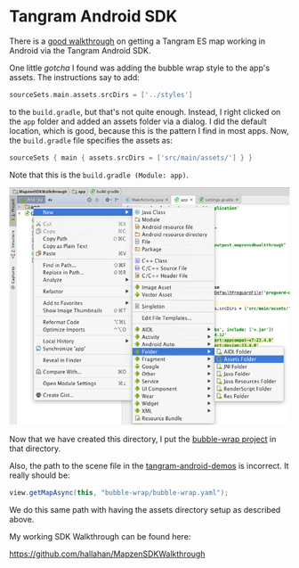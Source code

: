 # Tangram Android SDK

There is a [good walkthrough](https://mapzen.com/documentation/tangram/android-walkthrough/) on getting a Tangram ES map working in Android via the Tangram Android SDK. 

One little _gotcha_ I found was adding the bubble wrap style to the app's assets. The instructions say to add:

```gradle
sourceSets.main.assets.srcDirs = ['../styles']
```

to the `build.gradle`, but that's not quite enough. Instead, I right clicked on the `app` folder and added an assets folder via a dialog. I did the default location, which is good, because this is the pattern I find in most apps. Now, the `build.gradle` file specifies the assets as:

```gradle
sourceSets { main { assets.srcDirs = ['src/main/assets/'] } }
```

Note that this is the `build.gradle (Module: app)`.

![](images/add-assets-folder.png)

Now that we have created this directory, I put the [bubble-wrap project](https://github.com/tangrams/bubble-wrap) in that directory.

Also, the path to the scene file in the [tangram-android-demos](https://github.com/tangrams/tangram-android-demos) is incorrect. It really should be:

```java
view.getMapAsync(this, "bubble-wrap/bubble-wrap.yaml");
```

We do this same path with having the assets directory setup as described above.

My working SDK Walkthrough can be found here:

https://github.com/hallahan/MapzenSDKWalkthrough
